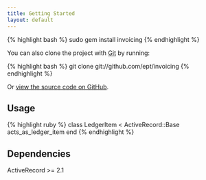 ```yaml
---
title: Getting Started
layout: default
---
```


{% highlight bash %}
sudo gem install invoicing
{% endhighlight %}

You can also clone the project with [Git](http://git-scm.com) by running:

{% highlight bash %}
git clone git://github.com/ept/invoicing
{% endhighlight %}

Or [view the source code on GitHub](http://github.com/ept/invoicing).

Usage
-----

{% highlight ruby %}
class LedgerItem < ActiveRecord::Base
  acts_as_ledger_item
end
{% endhighlight %}

Dependencies
------------

ActiveRecord >= 2.1
